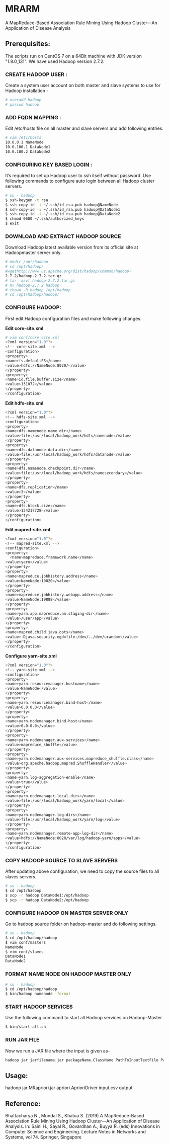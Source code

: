 # MRARM
A MapReduce-Based Association Rule Mining Using Hadoop Cluster—An Application of Disease Analysis

## Prerequisites:

The scripts run on CentOS 7 on a 64Bit machine with JDK version "1.8.0_131". We have used Hadoop version 2.7.2.



### CREATE HADOOP USER :
Create a system user account on both master and slave systems to use for Hadoop installation -
```bash
# useradd hadoop
# passwd hadoop
```

### ADD FQDN MAPPING :
Edit /etc/hosts file on all master and slave servers and add following entries.
```bash
# vim /etc/hosts
10.0.0.1 NameNode
10.0.100.1 DataNode1
10.0.100.2 DataNode2 
```

### CONFIGURING KEY BASED LOGIN :
It’s required to set up Hadoop user to ssh itself without password. Use following commands to configure auto login between all Hadoop cluster servers.
```bash
# su - hadoop
$ ssh-keygen -t rsa
$ ssh-copy-id -i ~/.ssh/id_rsa.pub hadoop@NameNode
$ ssh-copy-id -i ~/.ssh/id_rsa.pub hadoop@DataNode1
$ ssh-copy-id -i ~/.ssh/id_rsa.pub hadoop@DataNode2
$ chmod 0600 ~/.ssh/authorized_keys
$ exit
```

### DOWNLOAD AND EXTRACT HADOOP SOURCE
Download Hadoop latest available version from its official site at Hadoopmaster server only.
```bash
# mkdir /opt/hadoop
# cd /opt/hadoop/
#wgethttp://www.us.apache.org/dist/hadoop/common/hadoop-
2.7.2/hadoop-2.7.2.tar.gz
# tar -xzvf hadoop-2.7.2.tar.gz
# mv hadoop-2.7.2 hadoop
# chown -R hadoop /opt/hadoop
# cd /opt/hadoop/hadoop/
```

### CONFIGURE HADOOP:
First edit Hadoop configuration files and make following changes.

**Edit core-site.xml**
```bash
# vim conf/core-site.xml
<?xml version="1.0"?>
<!-- core-site.xml -->
<configuration>
<property>
<name>fs.defaultFS</name>
<value>hdfs://NameNode:8020/</value>
</property>
<property>
<name>io.file.buffer.size</name>
<value>131072</value>
</property>
</configuration>
```

**Edit hdfs-site.xml**
```bash
<?xml version="1.0"?>
<!-- hdfs-site.xml -->
<configuration>
<property>
<name>dfs.namenode.name.dir</name>
<value>file:/usr/local/hadoop_work/hdfs/namenode</value>
</property>
<property>
<name>dfs.datanode.data.dir</name>
<value>file:/usr/local/hadoop_work/hdfs/datanode</value>
</property>
<property>
<name>dfs.namenode.checkpoint.dir</name>
<value>file:/usr/local/hadoop_work/hdfs/namesecondary</value>
</property>
<property>
<name>dfs.replication</name>
<value>3</value>
</property>
<property>
<name>dfs.block.size</name>
<value>134217728</value>
</property>
</configuration>
```

**Edit mapred-site.xml**
```bash
<?xml version="1.0"?>
<!-- mapred-site.xml -->
<configuration>
<property>
  <name>mapreduce.framework.name</name>
<value>yarn</value>
</property>
<property>
<name>mapreduce.jobhistory.address</name>
<value>NameNode:10020</value>
</property>
<property>
<name>mapreduce.jobhistory.webapp.address</name>
<value>NameNode:19888</value>
</property>
<property>
<name>yarn.app.mapreduce.am.staging-dir</name>
<value>/user/app</value>
</property>
<property>
<name>mapred.child.java.opts</name>
<value>-Djava.security.egd=file:/dev/../dev/urandom</value>
</property>
</configuration>
```

**Configure yarn-site.xml**
```bash
<?xml version="1.0"?>
<!-- yarn-site.xml -->
<configuration>
<property>
<name>yarn.resourcemanager.hostname</name>
<value>NameNode</value>
</property>
<property>
<name>yarn.resourcemanager.bind-host</name>
<value>0.0.0.0</value>
</property>
<property>
<name>yarn.nodemanager.bind-host</name>
<value>0.0.0.0</value>
</property>
<property>
<name>yarn.nodemanager.aux-services</name>
<value>mapreduce_shuffle</value>
</property>
<property>
<name>yarn.nodemanager.aux-services.mapreduce_shuffle.class</name>
<value>org.apache.hadoop.mapred.ShuffleHandler</value>
</property>
<property>
<name>yarn.log-aggregation-enable</name>
<value>true</value>
</property>
<property>
<name>yarn.nodemanager.local-dirs</name>
<value>file:/usr/local/hadoop_work/yarn/local</value>
</property>
<property>
<name>yarn.nodemanager.log-dirs</name>
<value>file:/usr/local/hadoop_work/yarn/log</value>
</property>
<property>
<name>yarn.nodemanager.remote-app-log-dir</name>
<value>hdfs://NameNode:8020/var/log/hadoop-yarn/apps</value>
</property>
</configuration>
```

### COPY HADOOP SOURCE TO SLAVE SERVERS
After updating above configuration, we need to copy the source files to all slaves servers.
```bash
# su - hadoop
$ cd /opt/hadoop
$ scp -r hadoop DataNode1:/opt/hadoop
$ scp -r hadoop DataNode2:/opt/hadoop
```

### CONFIGURE HADOOP ON MASTER SERVER ONLY
Go to hadoop source folder on hadoop-master and do following settings.
```bash
# su - hadoop
$ cd /opt/hadoop/hadoop
$ vim conf/masters
NameNode
$ vim conf/slaves
DataNode1
DataNode2
```

### FORMAT NAME NODE ON HADOOP MASTER ONLY
```bash
# su - hadoop
$ cd /opt/hadoop/hadoop
$ bin/hadoop namenode -format
```

### START HADOOP SERVICES
Use the following command to start all Hadoop services on Hadoop-Master
```bash
$ bin/start-all.sh
```

### RUN JAR FILE
Now we run a JAR file where the input is given as-
```bash
hadoop jar jarfilename.jar packageName.ClassName PathToInputTextFile PathToOutputDirectry
```

## Usage: 
hadoop jar MRapriori.jar apriori.AprioriDriver input.csv output


## Reference:
Bhattacharya N., Mondal S., Khatua S. (2019) A MapReduce-Based Association Rule Mining Using Hadoop Cluster—An Application of Disease Analysis. In: Saini H., Sayal R., Govardhan A., Buyya R. (eds) Innovations in Computer Science and Engineering. Lecture Notes in Networks and Systems, vol 74. Springer, Singapore

